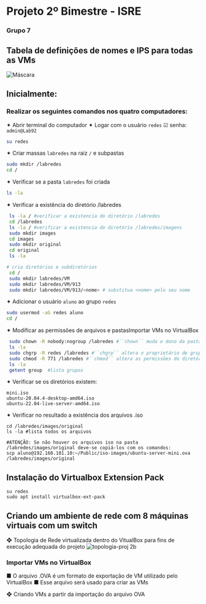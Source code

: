 # Projeto 2º Bimestre - ISRE
### Grupo 7

## Tabela de definições de nomes e IPS para todas as VMs

![Máscara](https://user-images.githubusercontent.com/103418874/183775042-13aa9933-b94f-4c75-9a28-945a8852b03f.png)

## Inicialmente:

### Realizar os seguintes comandos nos quatro computadores:

✦ Abrir terminal do computador
✦  Logar com o usuário ``redes``
   ☑ senha: ``admin@Lab92``
```bash
su redes
```

✦ Criar massas ``labredes`` na raiz ``/`` e subpastas
```bash
sudo mkdir /labredes
cd /
```

✦  Verificar se a pasta `labredes` foi criada
```bash
ls -la
```

✦  Verificar a existência do diretório /labredes
```bash
 ls -la / #verificar a existencia do diretório /labredes
 cd /labredes 
 ls -la / #verificar a existencia do diretório /labredes/imagens
 sudo mkdir images
 cd images
 sudo mkdir original 
 cd original
 ls -la

# cria diretórios e subdiretórios
 cd /
 sudo mkdir labredes/VM
 sudo mkdir labredes/VM/913
 sudo mkdir labredes/VM/913/<nome> # substitua <nome> pelo seu nome
```

✦ Adicionar o usuário ```aluno``` ao grupo ```redes```
```bash
sudo usermod -aG redes aluno
cd /
```

✦ Modificar as permissões de arquivos e pastasImportar VMs no VirtualBox
```bash
 sudo chown -R nobody:nogroup /labredes #``chown`` muda o dono da pasta labredes para o usuario nobody e grupo nogroup
 ls -la
 sudo chgrp -R redes /labredes #``chgrp`` altera o proprietário de grupo do diretório ``/labredes`` para o grupo ``redes``
 sudo chmod -R 771 /labredes #``chmod`` altera as permissões do diretório para escrita pelos membros do grupo
 ls -la
 getent group  #lista grupos
```

✦ Verificar se os diretórios existem:
```
mini.iso
ubuntu-20.04.4-desktop-amd64.iso
ubuntu-22.04-live-server-amd64.iso
```

✦ Verificar no resultado a existência dos arquivos .iso
```shell
cd /labredes/images/original
ls -la #lista todos os arquivos

#ATENÇÃO: Se não houver os arquivos iso na pasta /labredes/images/original deve-se copiá-los com os comandos:
scp aluno@192.168.101.10:~/Public/iso-images/ubuntu-server-mini.ova /labredes/images/original
```

## Instalação do Virtualbox Extension Pack
```
su redes
sudo apt install virtualbox-ext-pack
```

## Criando um ambiente de rede com 8 máquinas virtuais com um switch

❖ Topologia de Rede virtualizada dentro do VitualBox para fins de execução adequada do projeto
![topologia-proj 2b](https://user-images.githubusercontent.com/103418874/184263254-be12a2ea-4bbb-401d-95db-10fc5710086c.png)

### Importar VMs no VirtualBox

■ O arquivo .OVA é um formato de exportação de VM utilizado pelo VirtualBox
■ Esse arquivo será usado para criar as VMs

❖ Criando VMs a partir da importação do arquivo OVA

